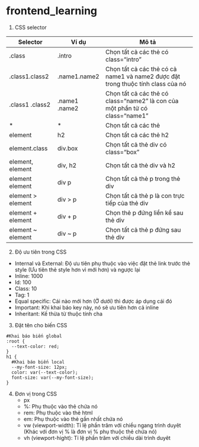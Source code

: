 # frontend_learning

1. CSS selector

| Selector | Ví dụ | Mô tả |
| --- | ----------- | --- |
|.class|	.intro	| Chọn tất cả các thẻ có class=“intro”|
|.class1.class2 |	.name1.name2|	Chọn tất cả các thẻ có cả name1 và name2 được đặt trong thuộc tính class của nó|
|.class1 .class2	|.name1 .name2|	Chọn tất cả các thẻ có class=“name2” là con của một phần tử có class=“name1”|
|* |	* |	Chọn tất cả các thẻ|
|element|	h2	|Chọn tất cả các thẻ h2|
|element.class|	div.box|	Chọn tất cả thẻ div có class=“box”|
|element, element	|div, h2|	Chọn tất cả thẻ div và h2|
|element element	|div p	|Chọn tất cả thẻ p trong thẻ div|
|element > element|	div > p	|Chọn tất cả thẻ p là con trực tiếp của thẻ div|
|element + element|	div + p|	Chọn thẻ p đứng liền kề sau thẻ div|
|element ~ element|	div ~ p	|Chọn tất cả thẻ p đứng sau thẻ div|

2. Độ ưu tiên trong CSS
- Internal và External: Độ ưu tiên phụ thuộc vào việc đặt thẻ link trước thẻ style (Ưu tiên thẻ style hơn vì mới hơn) và ngược lại
- Inline: 1000 
- Id: 100
- Class: 10
- Tag: 1
- Equal specific: Cái nào mới hơn (Ở dưới) thì được áp dụng cái đó
- Important: Khi khai báo key này, nó sẽ ưu tiên hơn cả inline
- Inheritant: Kế thừa từ thuộc tính cha

3. Đặt tên cho biến CSS

```
#Khai báo biến global
:root {
  --text-color: red;
}
h1 {
  #Khai báo biến local
  --my-font-size: 12px;
  color: var(--text-color);
  font-size: var(--my-font-size);
}
```

4. Đơn vị trong CSS
    - px
    - %: Phụ thuộc vào thẻ chứa nó
    - rem: Phụ thuộc vào thẻ html
    - em: Phụ thuộc vào thẻ gần nhất chứa nó
    - vw (viewport-width): Tỉ lệ phần trăm với chiều ngang trình duyêt (Khác với đơn vị % là đơn vị % phụ thuộc thẻ chứa nó)
    - vh (viewport-hight): Tỉ lệ phần trăm với chiều dài trình duyêt
